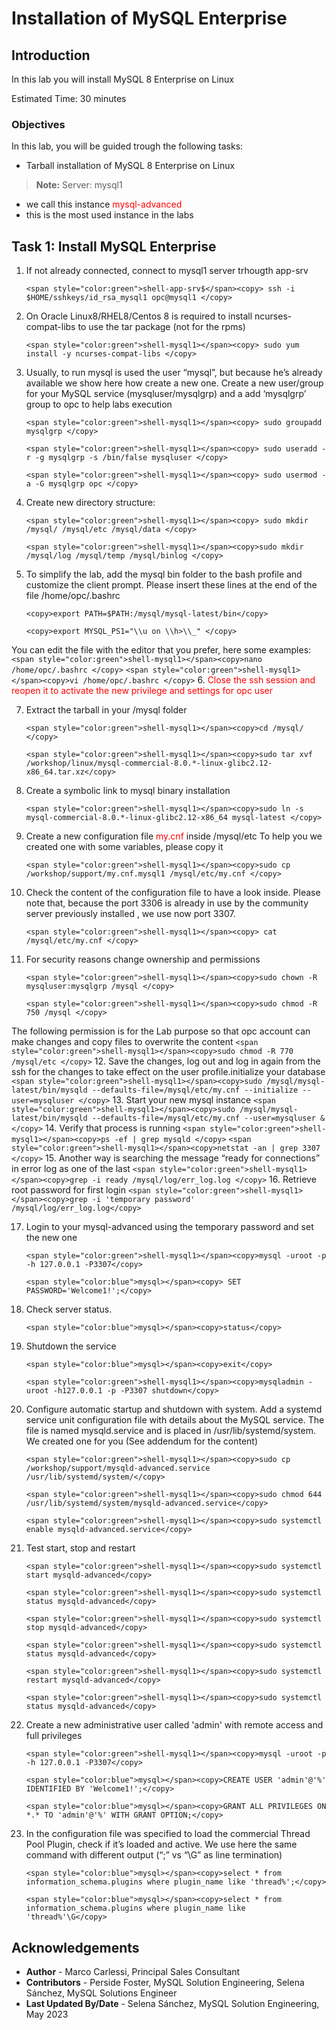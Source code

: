 # Installation of MySQL Enterprise

## Introduction

In this lab you will install MySQL 8 Enterprise on Linux

Estimated Time: 30 minutes

### Objectives

In this lab, you will be guided trough the following tasks:
* Tarball installation of MySQL 8 Enterprise on Linux


> **Note:** 
  Server: mysql1
  * we call this instance <span style="color:red">mysql-advanced</span>
  * this is the most used instance in the labs


## Task 1: Install MySQL Enterprise

1. If not already connected, connect to mysql1 server trhougth app-srv
    ```
    <span style="color:green">shell-app-srv$</span><copy> ssh -i $HOME/sshkeys/id_rsa_mysql1 opc@mysql1 </copy>
    ```
2. On Oracle Linux8/RHEL8/Centos 8 is required to install ncurses-compat-libs to use the tar package (not for the rpms)
    ```
    <span style="color:green">shell-mysql1></span><copy> sudo yum install -y ncurses-compat-libs </copy>
    ```
3. Usually, to run mysql is used the user “mysql”, but because he’s already available we show here how create a new one.
Create a new user/group for your MySQL service (mysqluser/mysqlgrp) and a add ‘mysqlgrp’ group to opc to help labs execution
    ```
    <span style="color:green">shell-mysql1></span><copy> sudo groupadd mysqlgrp </copy>
    ```
    ```
    <span style="color:green">shell-mysql1></span><copy> sudo useradd -r -g mysqlgrp -s /bin/false mysqluser </copy>
    ```
    ```
    <span style="color:green">shell-mysql1></span><copy> sudo usermod -a -G mysqlgrp opc </copy>
    ```
4. Create new directory structure:
    ```
    <span style="color:green">shell-mysql1></span><copy> sudo mkdir /mysql/ /mysql/etc /mysql/data </copy>
    ```
    ```
    <span style="color:green">shell-mysql1></span><copy>sudo mkdir /mysql/log /mysql/temp /mysql/binlog </copy>
    ```
5. To simplify the lab, add the mysql bin folder to the bash profile and customize the client prompt. Please insert these lines at the end of the file /home/opc/.bashrc
    ```
    <copy>export PATH=$PATH:/mysql/mysql-latest/bin</copy>
    ```
    ```
    <copy>export MYSQL_PS1="\\u on \\h>\\_" </copy>
    ```
  You can edit the file with the editor that you prefer, here some examples: 
    ```
    <span style="color:green">shell-mysql1></span><copy>nano /home/opc/.bashrc </copy>
    ```
    ```
    <span style="color:green">shell-mysql1></span><copy>vi /home/opc/.bashrc </copy>
    ```
6. <span style="color:red">Close the ssh session and reopen it to activate the new privilege and settings for opc user</span>

7. Extract the tarball in your /mysql folder
    ```
    <span style="color:green">shell-mysql1></span><copy>cd /mysql/ </copy>
    ```
    ```
    <span style="color:green">shell-mysql1></span><copy>sudo tar xvf /workshop/linux/mysql-commercial-8.0.*-linux-glibc2.12-x86_64.tar.xz</copy>
    ```
8. Create a symbolic link to mysql binary installation
    ```
    <span style="color:green">shell-mysql1></span><copy>sudo ln -s mysql-commercial-8.0.*-linux-glibc2.12-x86_64 mysql-latest </copy>
    ```
9. Create a new configuration file <span style="color:red"> my.cnf </span> inside /mysql/etc
To help you we created one with some variables, please copy it
    ```
    <span style="color:green">shell-mysql1></span><copy>sudo cp /workshop/support/my.cnf.mysql1 /mysql/etc/my.cnf </copy>
    ```
10. Check the content of the configuration file to have a look inside.
Please note that, because the port 3306 is already in use by the community server previously installed , we use now port 3307.
    ```
    <span style="color:green">shell-mysql1></span><copy> cat /mysql/etc/my.cnf </copy>
    ```
11. For security reasons change ownership and permissions
    ```
    <span style="color:green">shell-mysql1></span><copy>sudo chown -R mysqluser:mysqlgrp /mysql </copy>
    ```
    ```
    <span style="color:green">shell-mysql1></span><copy>sudo chmod -R 750 /mysql </copy>
    ```
  The following permission is for the Lab purpose so that opc account can make changes and copy files to overwrite the content
    ```
    <span style="color:green">shell-mysql1></span><copy>sudo chmod -R 770 /mysql/etc </copy>
    ```
12. Save the changes, log out and log in again from the ssh for the changes to take effect on the user profile.initialize your database
    ```
    <span style="color:green">shell-mysql1></span><copy>sudo /mysql/mysql-latest/bin/mysqld --defaults-file=/mysql/etc/my.cnf --initialize --user=mysqluser </copy>
    ```
13. Start your new mysql instance
    ```
    <span style="color:green">shell-mysql1></span><copy>sudo /mysql/mysql-latest/bin/mysqld --defaults-file=/mysql/etc/my.cnf --user=mysqluser & </copy>
    ```
14. Verify that process is running
    ```
    <span style="color:green">shell-mysql1></span><copy>ps -ef | grep mysqld </copy>
    ```
    ```
    <span style="color:green">shell-mysql1></span><copy>netstat -an | grep 3307 </copy>
    ```
15. Another way is searching the message “ready for connections” in error log as one of the last
    ```
    <span style="color:green">shell-mysql1></span><copy>grep -i ready /mysql/log/err_log.log </copy>
    ```
16. Retrieve root password for first login
    ```
    <span style="color:green">shell-mysql1></span><copy>grep -i 'temporary password' /mysql/log/err_log.log</copy>
    ```

17. Login to your mysql-advanced using the temporary password and set the new one
    ```
    <span style="color:green">shell-mysql1></span><copy>mysql -uroot -p -h 127.0.0.1 -P3307</copy>
    ```
    ```
    <span style="color:blue">mysql></span><copy> SET PASSWORD='Welcome1!';</copy>
    ```

18. Check server status.
    ```
    <span style="color:blue">mysql></span><copy>status</copy>
    ```

19. Shutdown the service
    ```
    <span style="color:blue">mysql></span><copy>exit</copy>
    ```
    ```
    <span style="color:green">shell-mysql1></span><copy>mysqladmin -uroot -h127.0.0.1 -p -P3307 shutdown</copy>
    ```

20. Configure automatic startup and shutdown with system.
Add a systemd service unit configuration file with details about the MySQL service. The file is named mysqld.service and is placed in /usr/lib/systemd/system. We created one for you (See addendum for the content)
    ```
    <span style="color:green">shell-mysql1></span><copy>sudo cp /workshop/support/mysqld-advanced.service /usr/lib/systemd/system/</copy>
    ```
    ```
    <span style="color:green">shell-mysql1></span><copy>sudo chmod 644 /usr/lib/systemd/system/mysqld-advanced.service</copy>
    ```
    ```
    <span style="color:green">shell-mysql1></span><copy>sudo systemctl enable mysqld-advanced.service</copy>
    ```

21. Test start, stop and restart
    ```
    <span style="color:green">shell-mysql1></span><copy>sudo systemctl start mysqld-advanced</copy>
    ```
    ```
    <span style="color:green">shell-mysql1></span><copy>sudo systemctl status mysqld-advanced</copy>
    ```
    ```
    <span style="color:green">shell-mysql1></span><copy>sudo systemctl stop mysqld-advanced</copy>
    ```
    ```
    <span style="color:green">shell-mysql1></span><copy>sudo systemctl status mysqld-advanced</copy>
    ```
    ```
    <span style="color:green">shell-mysql1></span><copy>sudo systemctl restart mysqld-advanced</copy>
    ```
    ```
    <span style="color:green">shell-mysql1></span><copy>sudo systemctl status mysqld-advanced</copy>
    ```
22. Create a new administrative user called 'admin' with remote access and full privileges
    ```
    <span style="color:green">shell-mysql1></span><copy>mysql -uroot -p -h 127.0.0.1 -P3307</copy>
    ```
    ```
    <span style="color:blue">mysql></span><copy>CREATE USER 'admin'@'%' IDENTIFIED BY 'Welcome1!';</copy>
    ```
    ```
    <span style="color:blue">mysql></span><copy>GRANT ALL PRIVILEGES ON *.* TO 'admin'@'%' WITH GRANT OPTION;</copy>
    ```
23. In the configuration file was specified to load the commercial Thread Pool Plugin, check if it’s loaded and active. We use here the same command with different output (“;” vs “\G” as line termination)
    ```
    <span style="color:blue">mysql></span><copy>select * from information_schema.plugins where plugin_name like 'thread%';</copy>
    ```
    ```
    <span style="color:blue">mysql></span><copy>select * from information_schema.plugins where plugin_name like 'thread%'\G</copy>
    ```


## Acknowledgements
* **Author** - Marco Carlessi, Principal Sales Consultant
* **Contributors** -  Perside Foster, MySQL Solution Engineering, Selena Sánchez, MySQL Solutions Engineer
* **Last Updated By/Date** - Selena Sánchez, MySQL Solution Engineering, May 2023
